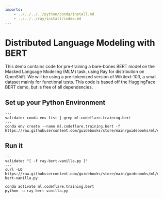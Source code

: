 ```yaml
---
imports:
    - ../../../../python/conda/install.md
    - ../../../ray/install/index.md
---
```


# Distributed Language Modeling with BERT

This demo contains code for pre-training a bare-bones BERT model on the Masked Language Modeling (MLM) task, using Ray for distribution on OpenShift. We will be using a pre-tokenized version of Wikitext-103, a small dataset mainly for functional tests. This code is based off the HuggingFace BERT demo, but is free of all dependencies.

## Set up your Python Environment

```shell
---
validate: conda env list | grep ml.codeflare.training.bert
---
conda env create --name ml.codeflare.training.bert -f https://raw.githubusercontent.com/guidebooks/store/main/guidebooks/ml/codeflare/training/bert/raybert_environment.yml
```

## Run it

```shell
---
validate: "[ -f ray-bert-vanilla.py ]"
---
curl -LO https://raw.githubusercontent.com/guidebooks/store/main/guidebooks/ml/codeflare/training/bert/ray-bert-vanilla.py
```

```shell
conda activate ml.codeflare.training.bert
python -u ray-bert-vanilla.py
```